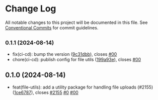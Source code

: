 # Change Log

All notable changes to this project will be documented in this file.
See [Conventional Commits](https://conventionalcommits.org) for commit guidelines.

## <small>0.1.1 (2024-08-14)</small>

* fix(ci-cd): bump the version ([9c31dbb](https://github.com/sourcefuse/loopback4-microservice-catalog/commit/9c31dbb)), closes [#00](https://github.com/sourcefuse/loopback4-microservice-catalog/issues/00)
* chore(ci-cd): publish config for file utils ([199a93e](https://github.com/sourcefuse/loopback4-microservice-catalog/commit/199a93e)), closes [#00](https://github.com/sourcefuse/loopback4-microservice-catalog/issues/00)





## 0.1.0 (2024-08-14)

* feat(file-utils): add a utility package for handling file uploads (#2155) ([1ce6787](https://github.com/sourcefuse/loopback4-microservice-catalog/commit/1ce6787)), closes [#2155](https://github.com/sourcefuse/loopback4-microservice-catalog/issues/2155) [#0](https://github.com/sourcefuse/loopback4-microservice-catalog/issues/0) [#00](https://github.com/sourcefuse/loopback4-microservice-catalog/issues/00)
